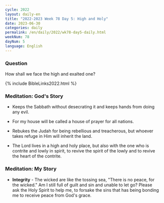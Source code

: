 ```yaml
---
cycle: 2022
layout: daily-en
title: "2022-2023 Week 78 Day 5: High and Holy"
date: 2023-06-30
categories: daily
permalink: /en/daily/2022/wk78-day5-daily.html
weekNum: 78
dayNum: 5
language: English
---
```


### Question     
How shall we face the high and exalted one?

{% include BibleLinks2022.html %} 

### Meditation: God's Story   
+ Keeps the Sabbath without desecrating it and keeps hands from doing any evil. 

+ For my house will be called a house of prayer for all nations. 

+ Rebukes the Judah for being rebellious and treacherous, but whoever takes refuge in Him will inherit the land. 

+ The Lord lives in a high and holy place, but also with the one who is contrite and lowly in spirit, to revive the spirit of the lowly and to revive the heart of the contrite. 

### Meditation: My Story   
+ **Integrity** - The wicked are like the tossing sea, "There is no peace, for the wicked." Am I still full of guilt and sin and unable to let go? Please ask the Holy Spirit to help me, to forsake the sins that has being bonding me to receive peace from God's grace. 
